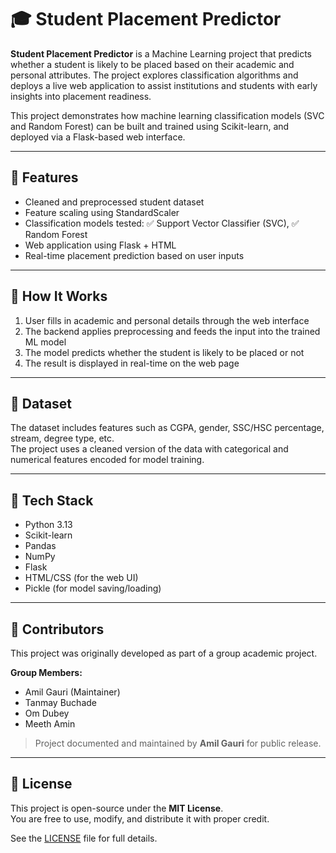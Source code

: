 # 🎓 Student Placement Predictor

**Student Placement Predictor** is a Machine Learning project that predicts whether a student is likely to be placed based on their academic and personal attributes. The project explores classification algorithms and deploys a live web application to assist institutions and students with early insights into placement readiness.

This project demonstrates how machine learning classification models (SVC and Random Forest) can be built and trained using Scikit-learn, and deployed via a Flask-based web interface.

---

## 🚀 Features

- Cleaned and preprocessed student dataset  
- Feature scaling using StandardScaler  
- Classification models tested: ✅ Support Vector Classifier (SVC), ✅ Random Forest          
- Web application using Flask + HTML  
- Real-time placement prediction based on user inputs  

---

## 🧠 How It Works

1. User fills in academic and personal details through the web interface  
2. The backend applies preprocessing and feeds the input into the trained ML model  
3. The model predicts whether the student is likely to be placed or not  
4. The result is displayed in real-time on the web page  

---

## 📁 Dataset

The dataset includes features such as CGPA, gender, SSC/HSC percentage, stream, degree type, etc.  
The project uses a cleaned version of the data with categorical and numerical features encoded for model training.

---

## 🧰 Tech Stack

- Python 3.13  
- Scikit-learn  
- Pandas  
- NumPy  
- Flask  
- HTML/CSS (for the web UI)  
- Pickle (for model saving/loading)  

---

## 👥 Contributors

This project was originally developed as part of a group academic project.

**Group Members:**

- Amil Gauri (Maintainer)  
- Tanmay Buchade  
- Om Dubey  
- Meeth Amin  

> Project documented and maintained by **Amil Gauri** for public release.

---

## 📄 License

This project is open-source under the **MIT License**.  
You are free to use, modify, and distribute it with proper credit.

See the [LICENSE](LICENSE) file for full details.
